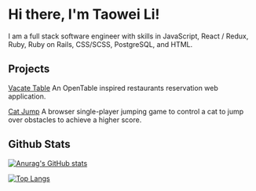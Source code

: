 # Hi there, I'm Taowei Li!
I am a full stack software engineer with skills in JavaScript, React / Redux, Ruby, Ruby on Rails, CSS/SCSS, PostgreSQL, and HTML.

## Projects
[Vacate Table](https://vacate-table.herokuapp.com/)
An OpenTable inspired restaurants reservation web application.

[Cat Jump](https://taoweili.github.io/Cat_Game/)
A browser single-player jumping game to control a cat to jump over obstacles to achieve a higher score. 

## Github Stats
[![Anurag's GitHub stats](https://github-readme-stats.vercel.app/api?username=TaoweiLi&show_icons=true&theme=radical&hide=issues)](https://github.com/anuraghazra/github-readme-stats)

[![Top Langs](https://github-readme-stats.vercel.app/api/top-langs/?username=TaoweiLi&layout=compact&theme=radical)](https://github.com/anuraghazra/github-readme-stats)
